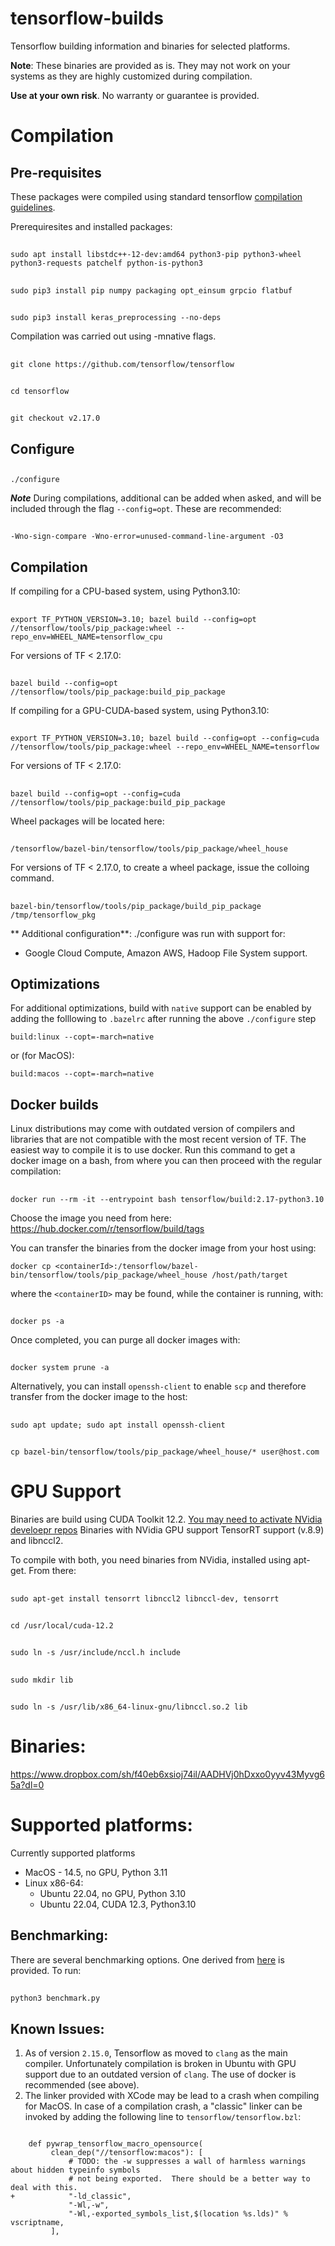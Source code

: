 # tensorflow-builds
Tensorflow building information and binaries for selected platforms. 

**Note**: These binaries are provided as is. They may not work on your systems as they are highly customized during compilation.

**Use at your own risk**. No warranty or guarantee is provided.

# Compilation
## Pre-requisites

These packages were compiled using standard tensorflow [compilation                                                        guidelines](https://www.tensorflow.org/install/install_sources). 

Prerequiresites and installed packages:
##
    sudo apt install libstdc++-12-dev:amd64 python3-pip python3-wheel python3-requests patchelf python-is-python3
        
##
    sudo pip3 install pip numpy packaging opt_einsum grpcio flatbuf
        
##
    sudo pip3 install keras_preprocessing --no-deps

Compilation was carried out using -mnative flags.

##
    git clone https://github.com/tensorflow/tensorflow

##
    cd tensorflow

##
    git checkout v2.17.0

## Configure

##
    ./configure

***Note***
During compilations, additional can be added when asked, and will be included through the flag `--config=opt`. These are recommended:

##
    -Wno-sign-compare -Wno-error=unused-command-line-argument -O3

## Compilation

If compiling for a CPU-based system, using Python3.10:

##
    export TF_PYTHON_VERSION=3.10; bazel build --config=opt //tensorflow/tools/pip_package:wheel --repo_env=WHEEL_NAME=tensorflow_cpu

For versions of TF < 2.17.0:
##
    bazel build --config=opt //tensorflow/tools/pip_package:build_pip_package

If compiling for a GPU-CUDA-based system, using Python3.10:
##
    export TF_PYTHON_VERSION=3.10; bazel build --config=opt --config=cuda //tensorflow/tools/pip_package:wheel --repo_env=WHEEL_NAME=tensorflow

For versions of TF < 2.17.0:
##
    bazel build --config=opt --config=cuda //tensorflow/tools/pip_package:build_pip_package

Wheel packages will be located here:
##
    /tensorflow/bazel-bin/tensorflow/tools/pip_package/wheel_house

For versions of TF < 2.17.0, to create a wheel package, issue the colloing command. 
##
    bazel-bin/tensorflow/tools/pip_package/build_pip_package /tmp/tensorflow_pkg

** Additional configuration**:
./configure was run with support for:
- Google Cloud Compute, Amazon AWS, Hadoop File System support.

## Optimizations
For additional optimizations, build with `native` support can be enabled by adding the folllowing to `.bazelrc` after running the above `./configure` step

```
build:linux --copt=-march=native
```
or (for MacOS):
```
build:macos --copt=-march=native
```

## Docker builds
Linux distributions may come with outdated version of compilers and libraries that are not compatible with the most recent version of TF. The easiest way to compile it is to use docker. Run this command to get a docker image on a bash, from where you can then proceed with the regular compilation:

##
    docker run --rm -it --entrypoint bash tensorflow/build:2.17-python3.10

Choose the image you need from here: https://hub.docker.com/r/tensorflow/build/tags

You can transfer the binaries from the docker image from your host using:

`docker cp <containerId>:/tensorflow/bazel-bin/tensorflow/tools/pip_package/wheel_house /host/path/target`

where the `<containerID>` may be found, while the container is running, with:

##
    docker ps -a

Once completed, you can purge all docker images with:

##
    docker system prune -a
        
Alternatively, you can install `openssh-client` to enable `scp` and therefore transfer from the docker image to the host:

##
    sudo apt update; sudo apt install openssh-client
        
##
    cp bazel-bin/tensorflow/tools/pip_package/wheel_house/* user@host.com

# GPU Support
Binaries are build using CUDA Toolkit 12.2. [You may need to activate NVidia develoepr repos](https://developer.nvidia.com/cuda-toolkit)
Binaries with NVidia GPU support TensorRT support (v.8.9) and libnccl2.

To compile with both, you need binaries from NVidia, installed using apt-get. From there:

##
    sudo apt-get install tensorrt libnccl2 libnccl-dev, tensorrt

##
    cd /usr/local/cuda-12.2

##
    sudo ln -s /usr/include/nccl.h include

##
    sudo mkdir lib

##
    sudo ln -s /usr/lib/x86_64-linux-gnu/libnccl.so.2 lib

# Binaries:
https://www.dropbox.com/sh/f40eb6xsioj74il/AADHVj0hDxxo0yyv43Myvg65a?dl=0

# Supported platforms:
 
Currently supported platforms
- MacOS - 14.5, no GPU, Python 3.11
- Linux x86-64:
  - Ubuntu 22.04, no GPU, Python 3.10 
  - Ubuntu 22.04, CUDA 12.3, Python3.10
  
## Benchmarking:

There are several benchmarking options. One derived from [here](https://github.com/tobigithub/tensorflow-deep-learning/wiki/tf-benchmarks) is provided. To run:

##
    python3 benchmark.py  

## Known Issues:
1. As of version `2.15.0`, Tensorflow as moved to `clang` as the main compiler. Unfortunately compilation is broken in Ubuntu with GPU support due to an outdated version of `clang`. The use of docker is recommended (see above). 
2. The linker provided with XCode may be lead to a crash when compiling for MacOS. In case of a compilation crash, a "classic" linker can be invoked by adding the following line to `tensorflow/tensorflow.bzl`:
```

    def pywrap_tensorflow_macro_opensource(
         clean_dep("//tensorflow:macos"): [
             # TODO: the -w suppresses a wall of harmless warnings about hidden typeinfo symbols
             # not being exported.  There should be a better way to deal with this.
+            "-ld_classic",
             "-Wl,-w",
             "-Wl,-exported_symbols_list,$(location %s.lds)" % vscriptname,
         ], 
```

